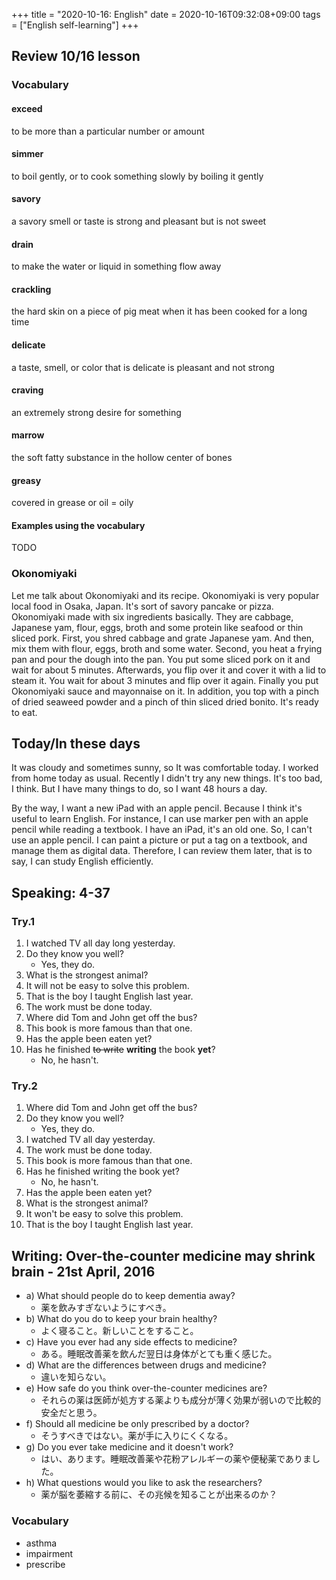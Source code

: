 +++
title =  "2020-10-16: English"
date = 2020-10-16T09:32:08+09:00
tags = ["English self-learning"]
+++

## Review 10/16 lesson

### Vocabulary

#### exceed
to be more than a particular number or amount

#### simmer
to boil gently, or to cook something slowly by boiling it gently 

#### savory
a savory smell or taste is strong and pleasant but is not sweet

#### drain
to make the water or liquid in something flow away

#### crackling
the hard skin on a piece of pig meat when it has been cooked for a long time

#### delicate
a taste, smell, or color that is delicate is pleasant and not strong

#### craving
an extremely strong desire for something

#### marrow
the soft fatty substance in the hollow center of bones

#### greasy
covered in grease or oil = oily

#### Examples using the vocabulary

TODO

### Okonomiyaki

Let me talk about Okonomiyaki and its recipe.
Okonomiyaki is very popular local food in Osaka, Japan.
It's sort of savory pancake or pizza.
Okonomiyaki made with six ingredients basically.
They are cabbage, Japanese yam, flour, eggs, broth and some protein like seafood or thin sliced pork.
First, you shred cabbage and grate Japanese yam.
And then, mix them with flour, eggs, broth and some water.
Second, you heat a frying pan and pour the dough into the pan.
You put some sliced pork on it and wait for about 5 minutes.
Afterwards, you flip over it and cover it with a lid to steam it.
You wait for about 3 minutes and flip over it again.
Finally you put Okonomiyaki sauce and mayonnaise on it.
In addition, you top with a pinch of dried seaweed powder and a pinch of thin sliced dried bonito.
It's ready to eat.

## Today/In these days

It was cloudy and sometimes sunny, so It was comfortable today.
I worked from home today as usual.
Recently I didn't try any new things.
It's too bad, I think.
But I have many things to do, so I want 48 hours a day.

By the way, I want a new iPad with an apple pencil.
Because I think it's useful to learn English.
For instance, I can use marker pen with an apple pencil while reading a textbook.
I have an iPad, it's an old one. So, I can't use an apple pencil.
I can paint a picture or put a tag on a textbook, and manage them as digital data.
Therefore, I can review them later, that is to say, I can study English efficiently.


## Speaking: 4-37

### Try.1

1. I watched TV all day long yesterday.
2. Do they know you well?
    - Yes, they do.
3. What is the strongest animal?
4. It will not be easy to solve this problem.
5. That is the boy I taught English last year.
6. The work must be done today.
7. Where did Tom and John get off the bus?
8. This book is more famous than that one.
9. Has the apple been eaten yet?
10. Has he finished ~~to write~~ **writing** the book **yet**?
    - No, he hasn't.

### Try.2

1. Where did Tom and John get off the bus?
2. Do they know you well?
    - Yes, they do.
3. I watched TV all day yesterday.
4. The work must be done today.
5. This book is more famous than that one.
6. Has he finished writing the book yet?
    - No, he hasn't.
7. Has the apple been eaten yet?
8. What is the strongest animal?
9. It won't be easy to solve this problem.
10. That is the boy I taught English last year.

## Writing: Over-the-counter medicine may shrink brain - 21st April, 2016

* a) What should people do to keep dementia away?
    - 薬を飲みすぎないようにすべき。
* b) What do you do to keep your brain healthy?
    - よく寝ること。新しいことをすること。
* c) Have you ever had any side effects to medicine?
    - ある。睡眠改善薬を飲んだ翌日は身体がとても重く感じた。
* d) What are the differences between drugs and medicine?
    - 違いを知らない。
* e) How safe do you think over-the-counter medicines are?
    - それらの薬は医師が処方する薬よりも成分が薄く効果が弱いので比較的安全だと思う。
* f) Should all medicine be only prescribed by a doctor?
    - そうすべきではない。薬が手に入りにくくなる。
* g) Do you ever take medicine and it doesn't work?
    - はい、あります。睡眠改善薬や花粉アレルギーの薬や便秘薬でありました。
* h) What questions would you like to ask the researchers?
    - 薬が脳を萎縮する前に、その兆候を知ることが出来るのか？

### Vocabulary

* asthma
* impairment
* prescribe
